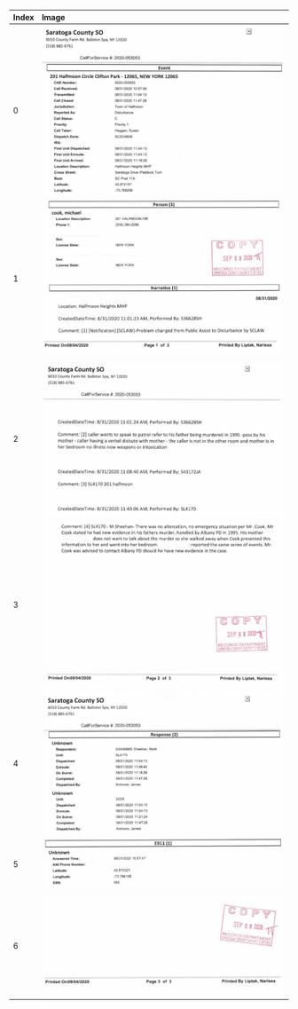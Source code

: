 
| Index | Image                                                                                          |
|:------|:-----------------------------------------------------------------------------------------------|
| 0     | ![01.jpg](https://github.com/mcc85s/FightingEntropy/blob/main/Records/SCSO-2020-053053/01.jpg) |
| 1     | ![02.jpg](https://github.com/mcc85s/FightingEntropy/blob/main/Records/SCSO-2020-053053/02.jpg) |
| 2     | ![03.jpg](https://github.com/mcc85s/FightingEntropy/blob/main/Records/SCSO-2020-053053/03.jpg) |
| 3     | ![04.jpg](https://github.com/mcc85s/FightingEntropy/blob/main/Records/SCSO-2020-053053/04.jpg) |
| 4     | ![05.jpg](https://github.com/mcc85s/FightingEntropy/blob/main/Records/SCSO-2020-053053/05.jpg) |
| 5     | ![06.jpg](https://github.com/mcc85s/FightingEntropy/blob/main/Records/SCSO-2020-053053/06.jpg) |
| 6     | ![07.jpg](https://github.com/mcc85s/FightingEntropy/blob/main/Records/SCSO-2020-053053/07.jpg) |

